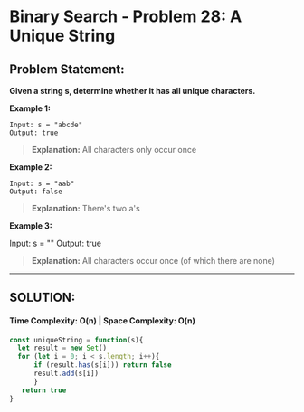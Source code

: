 # Binary Search - Problem 28: A Unique String

## Problem Statement:

**Given a string s, determine whether it has all unique characters.**

**Example 1:**

```
Input: s = "abcde"
Output: true
```

> **Explanation:** All characters only occur once

**Example 2:**

```
Input: s = "aab"
Output: false
```

> **Explanation:** There's two a's

**Example 3:**

Input: s = ""
Output: true

> **Explanation:** All characters occur once (of which there are none)

---

## **SOLUTION:**
#### Time Complexity: O(n) | Space Complexity: O(n)

```javascript
const uniqueString = function(s){
  let result = new Set()
  for (let i = 0; i < s.length; i++){
      if (result.has(s[i])) return false
      result.add(s[i])
      }
   return true
}
```
